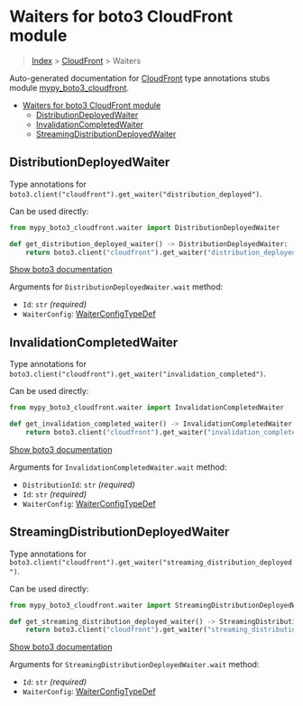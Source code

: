 # Waiters for boto3 CloudFront module

> [Index](../README.md) > [CloudFront](./README.md) > Waiters

Auto-generated documentation for [CloudFront](https://boto3.amazonaws.com/v1/documentation/api/latest/reference/services/cloudfront.html#CloudFront)
type annotations stubs module [mypy_boto3_cloudfront](https://pypi.org/project/mypy-boto3-cloudfront/).

- [Waiters for boto3 CloudFront module](#waiters-for-boto3-cloudfront-module)
  - [DistributionDeployedWaiter](#distributiondeployedwaiter)
  - [InvalidationCompletedWaiter](#invalidationcompletedwaiter)
  - [StreamingDistributionDeployedWaiter](#streamingdistributiondeployedwaiter)

## DistributionDeployedWaiter

Type annotations for `boto3.client("cloudfront").get_waiter("distribution_deployed")`.

Can be used directly:

```python
from mypy_boto3_cloudfront.waiter import DistributionDeployedWaiter

def get_distribution_deployed_waiter() -> DistributionDeployedWaiter:
    return boto3.client("cloudfront").get_waiter("distribution_deployed")
```

[Show boto3 documentation](https://boto3.amazonaws.com/v1/documentation/api/latest/reference/services/cloudfront.html#CloudFront.Waiter.distribution_deployed)

Arguments for `DistributionDeployedWaiter.wait` method:

- `Id`: `str` *(required)*
- `WaiterConfig`: [WaiterConfigTypeDef](https://vemel.github.io/boto3_stubs_docs/mypy_boto3_cloudfront/type_defs.html#waiterconfigtypedef)

## InvalidationCompletedWaiter

Type annotations for `boto3.client("cloudfront").get_waiter("invalidation_completed")`.

Can be used directly:

```python
from mypy_boto3_cloudfront.waiter import InvalidationCompletedWaiter

def get_invalidation_completed_waiter() -> InvalidationCompletedWaiter:
    return boto3.client("cloudfront").get_waiter("invalidation_completed")
```

[Show boto3 documentation](https://boto3.amazonaws.com/v1/documentation/api/latest/reference/services/cloudfront.html#CloudFront.Waiter.invalidation_completed)

Arguments for `InvalidationCompletedWaiter.wait` method:

- `DistributionId`: `str` *(required)*
- `Id`: `str` *(required)*
- `WaiterConfig`: [WaiterConfigTypeDef](https://vemel.github.io/boto3_stubs_docs/mypy_boto3_cloudfront/type_defs.html#waiterconfigtypedef)

## StreamingDistributionDeployedWaiter

Type annotations for `boto3.client("cloudfront").get_waiter("streaming_distribution_deployed")`.

Can be used directly:

```python
from mypy_boto3_cloudfront.waiter import StreamingDistributionDeployedWaiter

def get_streaming_distribution_deployed_waiter() -> StreamingDistributionDeployedWaiter:
    return boto3.client("cloudfront").get_waiter("streaming_distribution_deployed")
```

[Show boto3 documentation](https://boto3.amazonaws.com/v1/documentation/api/latest/reference/services/cloudfront.html#CloudFront.Waiter.streaming_distribution_deployed)

Arguments for `StreamingDistributionDeployedWaiter.wait` method:

- `Id`: `str` *(required)*
- `WaiterConfig`: [WaiterConfigTypeDef](https://vemel.github.io/boto3_stubs_docs/mypy_boto3_cloudfront/type_defs.html#waiterconfigtypedef)
